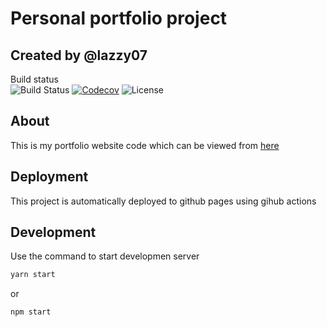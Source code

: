 # Personal portfolio project

## Created by @lazzy07

Build status  
![Build Status](https://github.com/lazzy07/about/workflows/CI/CD/badge.svg)
[![Codecov](https://img.shields.io/codecov/c/github/lazzy07/about)](https://codecov.io/gh/lazzy07/about)
![License](https://img.shields.io/github/license/lazzy07/about)

## About

This is my portfolio website code which can be viewed from [here](https://lazzy07.github.io/about/)

## Deployment

This project is automatically deployed to github pages using gihub actions

## Development

Use the command to start developmen server

```sh
yarn start
```

or

```sh
npm start
```
